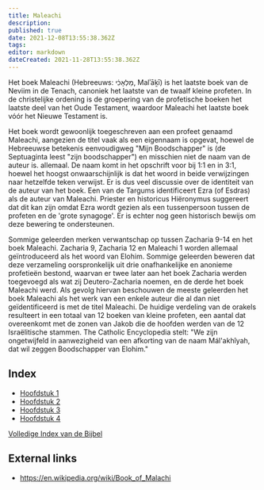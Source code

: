 ```yaml
---
title: Maleachi
description: 
published: true
date: 2021-12-08T13:55:38.362Z
tags: 
editor: markdown
dateCreated: 2021-11-28T13:55:38.362Z
---
```


Het boek Maleachi (Hebreeuws: מַלְאָכִ֔י, Malʾāḵī) is het laatste boek van de Neviim in de Tenach, canoniek het laatste van de twaalf kleine profeten. In de christelijke ordening is de groepering van de profetische boeken het laatste deel van het Oude Testament, waardoor Maleachi het laatste boek vóór het Nieuwe Testament is.

Het boek wordt gewoonlijk toegeschreven aan een profeet genaamd Maleachi, aangezien de titel vaak als een eigennaam is opgevat, hoewel de Hebreeuwse betekenis eenvoudigweg "Mijn Boodschapper" is (de Septuaginta leest "zijn boodschapper") en misschien niet de naam van de auteur is. allemaal. De naam komt in het opschrift voor bij 1:1 en in 3:1, hoewel het hoogst onwaarschijnlijk is dat het woord in beide verwijzingen naar hetzelfde teken verwijst. Er is dus veel discussie over de identiteit van de auteur van het boek. Een van de Targums identificeert Ezra (of Esdras) als de auteur van Maleachi. Priester en historicus Hiëronymus suggereert dat dit kan zijn omdat Ezra wordt gezien als een tussenpersoon tussen de profeten en de 'grote synagoge'. Er is echter nog geen historisch bewijs om deze bewering te ondersteunen.

Sommige geleerden merken verwantschap op tussen Zacharia 9-14 en het boek Maleachi. Zacharia 9, Zacharia 12 en Maleachi 1 worden allemaal geïntroduceerd als het woord van Elohim. Sommige geleerden beweren dat deze verzameling oorspronkelijk uit drie onafhankelijke en anonieme profetieën bestond, waarvan er twee later aan het boek Zacharia werden toegevoegd als wat zij Deutero-Zacharia noemen, en de derde het boek Maleachi werd. Als gevolg hiervan beschouwen de meeste geleerden het boek Maleachi als het werk van een enkele auteur die al dan niet geïdentificeerd is met de titel Maleachi. De huidige verdeling van de orakels resulteert in een totaal van 12 boeken van kleine profeten, een aantal dat overeenkomt met de zonen van Jakob die de hoofden werden van de 12 Israëlitische stammen. The Catholic Encyclopedia stelt: "We zijn ongetwijfeld in aanwezigheid van een afkorting van de naam Mál'akhîyah, dat wil zeggen Boodschapper van Elohim."

## Index

- [Hoofdstuk 1](/nl/Bible/Malachi/1)
- [Hoofdstuk 2](/nl/Bible/Malachi/2)
- [Hoofdstuk 3](/nl/Bible/Malachi/3)
- [Hoofdstuk 4](/nl/Bible/Malachi/4)


[Volledige Index van de Bijbel](/nl/index/bible)


## External links

- https://en.wikipedia.org/wiki/Book_of_Malachi